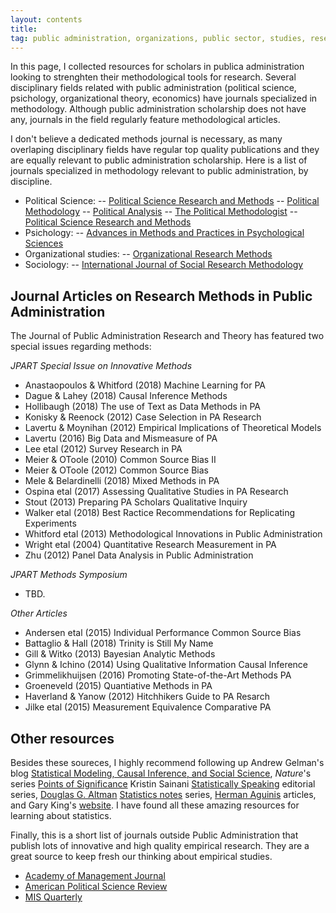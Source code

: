 ```yaml
---
layout: contents
title:
tag: public administration, organizations, public sector, studies, research, quantitative methods, methodology, statistics, qualitative methods, public management, bureaucracies, empirical studies
---
```


In this page, I collected resources for scholars in publica administration looking to strenghten their methodological tools for research. Several disciplinary fields related with public administration (political science, psichology, organizational theory, economics) have journals specialized in methodology. Although public administration scholarship does not have any, journals in the field regularly feature methodological articles.

I don't believe a dedicated methods journal is necessary, as many overlaping disciplinary fields have regular top quality publications  and they are equally relevant to public administration scholarship. Here is a list of journals specialized in methodology relevant to public administration, by discipline.

- Political Science:
-- [Political Science Research and Methods](https://www.cambridge.org/core/journals/political-science-research-and-methods)
-- [Political Methodology](https://www.jstor.org/journal/polimethod)
-- [Political Analysis](https://www.cambridge.org/core/journals/political-analysis)
-- [The Political Methodologist](https://thepoliticalmethodologist.com/)
-- [Political Science Research and Methods](https://www.cambridge.org/core/journals/political-science-research-and-methods)
- Psichology:
-- [Advances in Methods and Practices in Psychological Sciences](https://journals.sagepub.com/home/AMP)
- Organizational studies:
-- [Organizational Research Methods](https://journals.sagepub.com/home/orm)
- Sociology:
-- [International Journal of Social Research Methodology](https://www.tandfonline.com/toc/tsrm20/current)

## Journal Articles on Research Methods in Public Administration

The Journal of Public Administration Research and Theory has featured two special issues regarding methods:

*JPART Special Issue on Innovative Methods*
- Anastaopoulos & Whitford (2018) Machine Learning for PA
- Dague & Lahey (2018) Causal Inference Methods
- Hollibaugh (2018) The use of Text as Data Methods in PA
- Konisky & Reenock (2012) Case Selection in PA Research
- Lavertu & Moynihan (2012) Empirical Implications of Theoretical Models
- Lavertu (2016) Big Data and Mismeasure of PA
- Lee etal (2012) Survey Research in PA
- Meier & OToole (2010) Common Source Bias II
- Meier & OToole (2012) Common Source Bias
- Mele & Belardinelli (2018) Mixed Methods in PA
- Ospina etal (2017) Assessing Qualitative Studies in PA Research
- Stout (2013) Preparing PA Scholars Qualitative Inquiry
- Walker etal (2018) Best Ractice Recommendations for Replicating Experiments
- Whitford etal (2013) Methodological Innovations in Public Administration
- Wright etal (2004) Quantitative Research Measurement in PA
- Zhu (2012) Panel Data Analysis in Public Administration

*JPART Methods Symposium*
- TBD.

*Other Articles*
- Andersen etal (2015) Individual Performance Common Source Bias
- Battaglio & Hall (2018) Trinity is Still My Name
- Gill & Witko (2013) Bayesian Analytic Methods
- Glynn & Ichino (2014) Using Qualitative Information Causal Inference
- Grimmelikhuijsen (2016) Promoting State-of-the-Art Methods PA
- Groeneveld (2015) Quantiative Methods in PA
- Haverland & Yanow (2012) Hitchhikers Guide to PA Resarch
- Jilke etal (2015) Measurement Equivalence Comparative PA

## Other resources

Besides these soureces, I highly recommend following up Andrew Gelman's blog [Statistical Modeling, Causal Inference, and Social Science](https://statmodeling.stat.columbia.edu/), *Nature*'s series [Points of Significance](https://www.nature.com/collections/qghhqm/pointsofsignificance) Kristin Sainani [Statistically Speaking](https://web.stanford.edu/~kcobb/writing.html) editorial series, [Douglas G. Altman](https://scholar.google.com/citations?user=_QnLm3kAAAAJ&hl=en&oi=sra) [Statistics notes](https://www.bmj.com/specialties/statistics-notes) series, [Herman Aguinis](https://scholar.google.com/citations?user=VbMNUXoAAAAJ&hl=en&oi=ao) articles, and Gary King's [website](https://gking.harvard.edu/). I have found all these amazing resources for learning about statistics.

Finally, this is a short list of journals outside Public Administration that publish lots of innovative and high quality empirical research. They are a great source to keep fresh our thinking about empirical studies.
- [Academy of Management Journal](https://journals.aom.org/journal/amj)
- [American Political Science Review](https://www.cambridge.org/core/journals/american-political-science-review)
- [MIS Quarterly](https://www.misq.org/)
